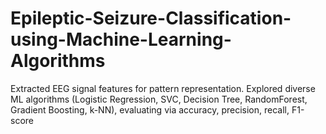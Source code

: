 # Epileptic-Seizure-Classification-using-Machine-Learning-Algorithms
 Extracted EEG signal features for pattern representation. Explored diverse ML algorithms (Logistic Regression, SVC, Decision Tree, RandomForest, Gradient Boosting, k-NN), evaluating via accuracy, precision, recall, F1-score
